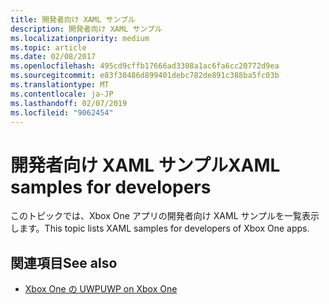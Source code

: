 ```yaml
---
title: 開発者向け XAML サンプル
description: 開発者向け XAML サンプル
ms.localizationpriority: medium
ms.topic: article
ms.date: 02/08/2017
ms.openlocfilehash: 495cd9cffb17666ad3308a1ac6fa6cc20772d9ea
ms.sourcegitcommit: e83f30486d899401debc782de891c388ba5fc03b
ms.translationtype: MT
ms.contentlocale: ja-JP
ms.lasthandoff: 02/07/2019
ms.locfileid: "9062454"
---
```

# <a name="xaml-samples-for-developers"></a><span data-ttu-id="abfa4-103">開発者向け XAML サンプル</span><span class="sxs-lookup"><span data-stu-id="abfa4-103">XAML samples for developers</span></span>

<span data-ttu-id="abfa4-104">このトピックでは、Xbox One アプリの開発者向け XAML サンプルを一覧表示します。</span><span class="sxs-lookup"><span data-stu-id="abfa4-104">This topic lists XAML samples for developers of Xbox One apps.</span></span>

## <a name="see-also"></a><span data-ttu-id="abfa4-105">関連項目</span><span class="sxs-lookup"><span data-stu-id="abfa4-105">See also</span></span>
- [<span data-ttu-id="abfa4-106">Xbox One の UWP</span><span class="sxs-lookup"><span data-stu-id="abfa4-106">UWP on Xbox One</span></span>](index.md)

